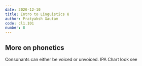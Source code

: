```yaml
---
date: 2020-12-10
title: Intro to Linguistics 8
author: Pratyaksh Gautam
code: cl1.101
number: 8
---
```

## More on phonetics

Consonants can either be voiced or unvoiced.
IPA Chart look see

